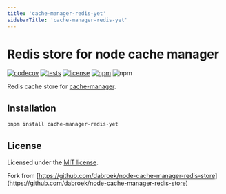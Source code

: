 ```yaml
---
title: 'cache-manager-redis-yet'
sidebarTitle: 'cache-manager-redis-yet'
---
```


# Redis store for node cache manager

[![codecov](https://codecov.io/gh/jaredwray/cache-manager/graph/badge.svg?token=lWZ9OBQ7GM)](https://codecov.io/gh/jaredwray/cache-manager)
[![tests](https://github.com/jaredwray/cache-manager/actions/workflows/test.yml/badge.svg)](https://github.com/jaredwray/cache-manager/actions/workflows/test.yml)
[![license](https://img.shields.io/github/license/jaredwray/cache-manager)](https://github.com/jaredwray/cache-manager/blob/main/LICENSE)
[![npm](https://img.shields.io/npm/dm/cache-manager-redis-yet)](https://npmjs.com/package/cache-manager-redis-yet)
![npm](https://img.shields.io/npm/v/cache-manager-redis-yet)

Redis cache store for [cache-manager](https://github.com/jaredwray/cache-manager).

## Installation

```sh
pnpm install cache-manager-redis-yet
```

## License

Licensed under the [MIT license](./LICENSE).

Fork from [https://github.com/dabroek/node-cache-manager-redis-store](https://github.com/dabroek/node-cache-manager-redis-store)
